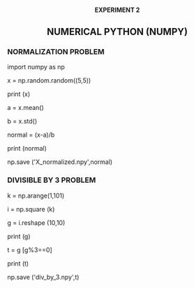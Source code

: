 #### <center> EXPERIMENT 2

## <center> NUMERICAL PYTHON (NUMPY)

### __NORMALIZATION PROBLEM__
import numpy as np

x = np.random.random((5,5))

print (x)

a = x.mean()

b = x.std()

normal = (x-a)/b

print (normal)

np.save ('X_normalized.npy',normal)

### __DIVISIBLE BY 3 PROBLEM__
k = np.arange(1,101)

i = np.square (k)

g = i.reshape (10,10)

print (g)

t = g [g%3==0]

print (t)

np.save ('div_by_3.npy',t)
